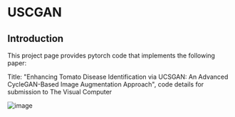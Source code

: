# USCGAN
## Introduction
This project page provides pytorch code that implements the following paper:

Title: "Enhancing Tomato Disease Identification via UCSGAN: An Advanced CycleGAN-Based Image Augmentation Approach",
code details for submission to The Visual Computer

![image](https://github.com/YqingZhou/USCGAN/edit/main/model/uscgan.png)

